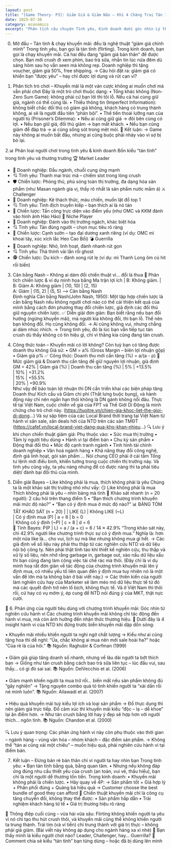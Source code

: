 ```yaml
---
layout: post
title: "[Game Theory- P3]: Giảm Giá & Giảm Não – Khi 4 Chàng Trai Tán 1 Crush Bằng Cách Bắn Quà"
date: 2025-07-30
category: economics
excerpt: "Phân tích câu chuyện Tình yêu, Kinh doanh dưới góc nhìn Lý thuyết trò chơi (Game Theory): Loại trò chơi, Ma trận lợi ích, Cân bằng Nash (1950), Thống kê Bayses."
---
```


0. Mở đầu – Tán tỉnh & chạy khuyến mãi: đều là nghệ thuật “giảm giá chính mình”
Trong tình yêu, bạn gọi là tán tỉnh (flirting).
Trong kinh doanh, bạn gọi là chạy khuyến mãi.
Cả hai đều đang “giảm giá bản thân” để được chọn.
Bạn mời crush đi xem phim, bao trà sữa, nhắn tin lúc nửa đêm dù sáng hôm sau họ vẫn seen mà không rep.
Doanh nghiệp thì tặng voucher, giảm giá 50%, free shipping.
→ Câu hỏi đặt ra: giảm giá có khiến bạn “được yêu” – hay chỉ được lợi dụng và rút cạn ví?

1. Phân tích trò chơi – Khuyến mãi là một ván cược không ai muốn chơi mà vẫn phải chơi
Đây là một trò chơi thuộc dạng:
 • Tổng khác không (Non-Zero Sum Game): không phải cứ bạn lời thì tôi lỗ. Nếu cả hai cùng giữ giá, ngành có thể cùng lãi.
 • Thiếu thông tin (Imperfect Information): không biết chắc đối thủ có giảm giá không, khách hàng có trung thành không, ai sẽ là người đầu tiên “phản bội”.
 • Thế tiến thoái lưỡng nan của người tù (Prisoner’s Dilemma):
 • Nếu ai cũng giữ giá → đôi bên cùng có lợi.
 • Nếu bạn giữ giá, đối thủ giảm → bạn mất khách.
 • Nếu bạn cũng giảm để đáp trả → ai cũng sống sót trong mệt mỏi.
🧠 Kết luận:
→ Game này không ai muốn bắt đầu, nhưng ai cũng buộc phải nhảy vào vì sợ bị bỏ lại.

2.📊 Phân loại người chơi trong tình yêu & kinh doanh
Bốn kiểu “tán tỉnh” trong tình yêu và thương trường
🏆 Market Leader
* 💼 Doanh nghiệp: Đầu ngành, chuỗi cung ứng mạnh
* 💘 Tình yêu: Thanh mai trúc mã – chiếm slot trong lòng crush
* 🛡️ Chiến lược: Phòng thủ, phủ sóng toàn thị trường, đa dạng hóa sản phẩm (như Masan ngành gia vị, thấy rõ nhất là sản phẩm nước mắm á)
⚔️ Challenger 
* 💼 Doanh nghiệp: Kẻ thách thức, máu chiến, muốn lật đổ top 1
* 💘 Tình yêu: Tình địch truyền kiếp – bạn thích ai là nó tán
* 🎯 Chiến lược: Tấn công trực diện vào điểm yếu (như OMC và KKM đánh vào hình ảnh Hảo Hảo)
🔎 Niche Player
* 💼 Doanh nghiệp: Đánh vào thị trường ngách, khác biệt hóa
* 💘 Tình yêu: Tán đúng người – chọn mục tiêu rõ ràng
* 📐 Chiến lược: Cạnh sườn – tạo đại dương xanh riêng (ví dụ: OMC mì khoai tây, xúc xích lắc Heo Cao Bồi)
💣 Guerrilla
* 💼 Doanh nghiệp: Nhỏ, linh hoạt, đánh nhanh rút gọn
* 💘 Tình yêu: Thả thính vài lần rồi ghost
* 🕵️ Chiến lược: Du kích – đánh xong rút lẹ (ví dụ: mì Thanh Long ôm cú hit rồi biến)

3. Cân bằng Nash – Không ai dám đổi chiến thuật vì… đổi là thua
🧠 Phân tích chiến lược & ví dụ minh họa bằng Ma trận lợi ích
                          |  B: Không giảm.           | B: Giảm
A: Không giảm             | (10, 10)                  | (2, 15)                  
A: Giảm                   | (15, 2)                   | (5, 5) —> Cân bằng Nash                     
Định nghĩa Cân bằng Nash(John Nash, 1950):
Một tập hợp chiến lược là cân bằng Nash nếu không người chơi nào có thể cải thiện kết quả của mình bằng cách đơn phương thay đổi chiến lược, giả định các đối thủ giữ nguyên chiến lược.
✅ Diễn giải đơn giản:
Bạn biết rằng nếu bạn đổi hướng (ngừng khuyến mãi), mà người kia không đổi, thì bạn lỗ.
Thế nên bạn không đổi. Họ cũng không đổi.
→ Ai cũng không vui, nhưng chẳng ai dám nhúc nhích.
→ Trong tình yêu, đó là lúc bạn vẫn tiếp tục tán crush dù thấy không có tín hiệu gì, chỉ vì thằng kia cũng đang tán crush.

4. Công thức toán – Khuyến mãi có lời không? Còn tuỳ bạn có tăng được doanh thu không
Giả sử:
 • GM = a% (Gross Margin – biên lợi nhuận gộp)
 • Giảm giá p%
✅ Công thức:
Doanh thu mới cần tăng (%) = a/(a - p) 
🔢 Mức giảm giá & Doanh thu cần tăng để giữ nguyên lợi nhuận, giả định GM = 42%
| Giảm giá (%)          | Doanh thu cần tăng (%) 
|      5%               |         +13.5%          
|     10%               |         +31.2%          
|     15%               |         +55.5%          
|     20%               |         +90.9%          
Như vậy để bảo toàn lợi nhuận thì DN cần triển khai các biện pháp tăng Doanh thu/ Kích cầu và Giảm chi phí (Thắt lưng buộc bụng), và hành động này chỉ nên ngắn hạn thôi không là DN gánh không nỗi đâu.
Thực tế tại Việt Nam, cuộc chiến về giá của FPT và Thế Giới Di Động là minh chứng cho trò chơi này. 
(https://tuoitre.vn/chien-gia-khoc-liet-the-gioi-di-dong...)
Và sự sập tiệm của các Local Brand thời trang tại Việt Nam từ hành vi săn sale, săn deals hời của NTD trên các sàn TMĐT
(https://cafef.vn/local-brand-viet-dang-qua-kho-khan-nhieu...)
🔍 Lưu ý khi chọn chiến thuật giảm giá:
Phụ thuộc vào:
 • Sức mua thị trường
 • Tâm lý người tiêu dùng
 • Hành vi tại điểm bán
 • Chu kỳ sản phẩm
 • Động thái đối thủ
 • Mức độ cạnh tranh ngành
 • Tình hình tài chính doanh nghiệp
 • Văn hoá ngành hàng
 • Khả năng thay đổi công nghệ, định giá linh hoạt, gói sản phẩm
...
Nói chung CEO phải ở cái tầm Tổng tư lệnh mới điều binh, khiển tướng trong cuộc chiến thị trường này. Và tình yêu cũng vậy, ta yêu nàng nhưng để có được nàng thì ta phải tiêu diệt/ đánh bại đối thủ của mình.

5. Diễn giải Bayes – Like không phải là mua, thích không phải là yêu
Chúng ta là một khảo sát thị trường nhỏ như vầy: 
😏 Like không phải là mua
Thích không phải là yêu – nhìn bảng mà tỉnh
🧪 Khảo sát nhanh (n = 20 người):
2 câu hỏi trên thang điểm 5
 • “Bạn thích chương trình khuyến mãi mức độ nào?”
 • “Bạn có ý định mua ở mức độ nào?”
📊 BẢNG TÓM TẮT KHẢO SÁT (n = 20)
|                                       | LIKE (L)     | Không LIKE (~L)  
| Có ý định mua (P)                     | a = 6        | b = 0              
| Không có ý định (~P)                  | c = 8        | d = 6             
🎯 Tính Bayes:
P(P | L) = a / (a + c) = 6 / 14 ≈ 42.9%
“Trong khảo sát này, chỉ 42.9% người like chương trình thực sự có ý định mua.”
Nghĩa là: hơn một nửa like là… cho vui, lịch sự mà like nhưng không mua gì hết.
→ Các giả định về số liệu này phải thu thập từ các nghiên cứu NTD và dữ liệu nội bộ công ty. Nên phải thật tỉnh táo khi thiết kế nghiên cứu, thu thập và xử lý số liệu, nên nhớ rằng garbage in, garbage out, xào nấu dữ liệu xấu thì bạn cũng đang làm công việc tái chế rác mà thôi. (Đây chỉ là ví dụ minh hoạ rất đơn giản về tác động của chương trình khuyến mãi lên ý định mua, có nhiều yếu tố liên quan đến ý định mua tuy nhiên nó là một vấn đề lớn mà ta không bàn ở bài viết này.)
→ Các thiên kiến của người làm nghiên cứu hay của Marketer sẽ làm méo mó dữ liệu thực tế từ đó mà các quyết định trở nên lố bịch, không thực tế. Và ở Việt Nam thì thôi rồi, cứ hay có vụ mớm ý, ép cung để NTD nói đúng ý của MKT, thật nực cười.

🧠 6. Phản ứng của người tiêu dùng với chương trình khuyến mãi: Góc nhìn từ nghiên cứu hành vi
Các chương trình khuyến mãi không chỉ tác động đến hành vi mua, mà còn ảnh hưởng đến nhận thức thương hiệu.
📌 Dưới đây là 4 insight hành vi của NTD khi đứng trước biển khuyến mãi dập dồn sóng:

• Khuyến mãi nhiều khiến người ta nghi ngờ chất lượng
→ Kiểu như ai cũng tặng hoa thì dễ nghĩ: “Ủa, chắc không ai mua nên mới sale hoài ha?” hoặc “Của rẻ là của hôi.”
📚 Nguồn: Raghubir & Corfman (1999)

• Giảm giá giúp tăng doanh số nhanh, nhưng về lâu dài người ta bớt thích bạn
→ Giống như tán crush bằng cách bao trà sữa liên tục – lúc đầu vui, sau thấy… có gì đó sai sai.
📚 Nguồn: DelVecchio et al. (2006)

• Giảm mạnh khiến người ta mua trữ rồi… biến mất nếu sản phẩm không đủ “gây nghiện”
→ Tặng nguyên combo quà tỏ tình khiến người ta “xài dần rồi né mình luôn”.
📚 Nguồn: Ailawadi et al. (2007)

• Hiệu quả khuyến mãi tuỳ kiểu lợi ích và loại sản phẩm
→ Đồ thực dụng thì nên giảm giá trực tiếp. Đồ cảm xúc thì khuyến mãi kiểu “độc – lạ – dễ khoe” lại ăn điểm hơn.
→ Như tán crush bằng lời hay ý đẹp sẽ hợp hơn với người thích… ngôn tình.
📚 Nguồn: Chandon et al. (2000)

🔍 Lưu ý quan trọng:
Các phản ứng hành vi này còn phụ thuộc vào thời gian – ngành hàng – vùng văn hóa – nhóm khách – đặc điểm sản phẩm.
→ Không thể “tán ai cũng xài một chiêu” – muốn hiệu quả, phải nghiên cứu hành vi tại điểm bán.

7. Kết luận – Đừng bán rẻ bản thân chỉ vì người ta hay nhìn bạn
Trong tình yêu:
 • Bạn tán tỉnh bằng quà, bằng quan tâm.
 • Nhưng nếu không đáp ứng đúng nhu cầu thiết yếu của crush (an toàn, vui vẻ, thấu hiểu), bạn chỉ là một người dễ thương tốn tiền.
Trong kinh doanh:
 • Khuyến mãi không phải là chiến lược.
 • Hãy quay về 4P:
→ Sản phẩm tốt + Giá hợp lý + Phân phối đúng + Quảng bá hiệu quả
→ Customer choose the best bundle of good they can afford 
🎯 Chiến thuật khuyến mãi chỉ là công cụ tăng chuyển đổi, không thay thế được:
 • Sản phẩm hấp dẫn
 • Trải nghiệm khách hàng tử tế
 • Giá trị thương hiệu rõ ràng

📌 Thông điệp cuối cùng – vừa hài vừa sâu:
Flirting không khiến người ta yêu vì nó chỉ tạo thu hút crush thôi, và khuyến mãi cũng thế không khiến người ta trung thành.
Trái tim (và ví tiền) chỉ trung thành với giá trị thực – không phải giá giảm.
(Bài viết này không áp dụng cho ngành hàng xa xỉ nhé)
🔁 Bạn thấy mình là kiểu người chơi nào? Leader, Challenger, hay... Guerrilla?
💬 Comment chia sẻ kiểu “tán tỉnh” bạn từng dùng – hoặc đã bị dùng lên mình
